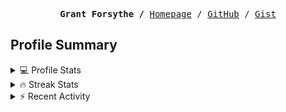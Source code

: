 <p><pre align="center"><strong>Grant Forsythe /</strong> <a href="https://www.grantwforsythe.com/">Homepage</a> / <a href="https://github.com/grantwforsythe">GitHub</a> / <a href="https://gist.github.com/grantwforsythe">Gist</a></pre></p>
 
<h2 align="left">Profile Summary</h2>
<details>
    <summary>💻 Profile Stats</summary>
    <div align="center">
        <img alt="GitHub stats" src="https://github-readme-stats.vercel.app/api?username=grantwforsythe&count_private=true&show_icons=true&hide=stars&border_radius=7&include_all_commits=true&hide_rank=true&custom_title=Grant%27s%20GitHub%20Stats">
        <img alt="Top languages" src="https://github-readme-stats.vercel.app/api/top-langs/?username=grantwforsythe&hide=jupyter+notebook,vim+script&layout=compact&langs_count=6">
    </div>
    <p style="font-size: 11px;" align="center">
        <strong>Note:</strong> Top languages is only a metric of the languages my public code consists of and doesn't reflect experience or skill level.
    </p>
</details>

<details>
    <summary>🔥 Streak Stats</summary>
        <div align="center">
            <img alt="Streak stats" src="https://github-readme-streak-stats.herokuapp.com/?user=grantwforsythe">
        </div>
</details>

 <details>
    <summary>⚡ Recent Activity</summary>
    
  <!--START_SECTION:activity-->
1. 🚀 Published release [Release 1.2.0](https://github.com/grantwforsythe/custom-reports-for-ynab/releases/tag/1.2.0) in [grantwforsythe/custom-reports-for-ynab](https://github.com/grantwforsythe/custom-reports-for-ynab)
2. 🚀 Published release [Release 1.0.0](https://github.com/grantwforsythe/custom-reports-for-ynab/releases/tag/1.1.0) in [grantwforsythe/custom-reports-for-ynab](https://github.com/grantwforsythe/custom-reports-for-ynab)
3. 🎉 Merged PR [#6](https://github.com/grantwforsythe/custom-reports-for-ynab/pull/6) in [grantwforsythe/custom-reports-for-ynab](https://github.com/grantwforsythe/custom-reports-for-ynab)
4. 🎉 Merged PR [#5](https://github.com/grantwforsythe/custom-reports-for-ynab/pull/5) in [grantwforsythe/custom-reports-for-ynab](https://github.com/grantwforsythe/custom-reports-for-ynab)
5. 🎉 Merged PR [#4](https://github.com/grantwforsythe/custom-reports-for-ynab/pull/4) in [grantwforsythe/custom-reports-for-ynab](https://github.com/grantwforsythe/custom-reports-for-ynab)
  <!--END_SECTION:activity-->
    
 </details>
